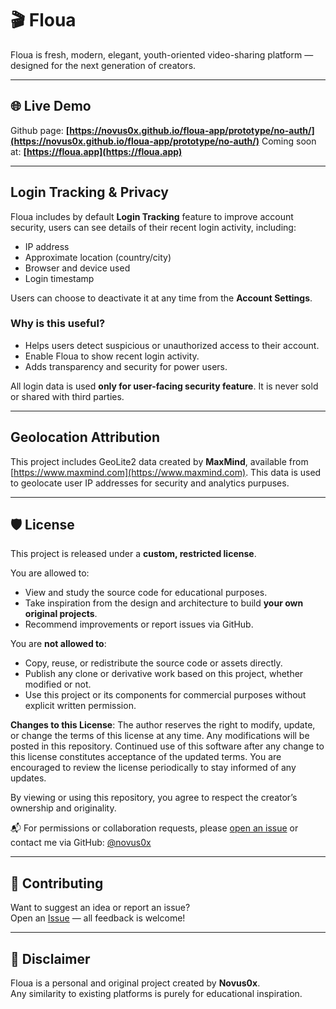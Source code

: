 # 🎬 Floua

Floua is fresh, modern, elegant, youth-oriented video-sharing platform — designed for the next generation of creators.  

---

## 🌐 Live Demo

Github page: **[https://novus0x.github.io/floua-app/prototype/no-auth/](https://novus0x.github.io/floua-app/prototype/no-auth/)**
Coming soon at: **[https://floua.app](https://floua.app)**

---

## Login Tracking & Privacy

Floua includes by default **Login Tracking** feature to improve account security, users can see details of their recent login activity, including:

- IP address
- Approximate location (country/city)
- Browser and device used
- Login timestamp

Users can choose to deactivate it at any time from the **Account Settings**.

### Why is this useful?

- Helps users detect suspicious or unauthorized access to their account.
- Enable Floua to show recent login activity.
- Adds transparency and security for power users.

All login data is used **only for user-facing security feature**. It is never sold or shared with third parties.

---

## Geolocation Attribution

This project includes GeoLite2 data created by **MaxMind**, available from [https://www.maxmind.com](https://www.maxmind.com).
This data is used to geolocate user IP addresses for security and analytics purpuses.

---

## 🛡 License

This project is released under a **custom, restricted license**.

You are allowed to:
- View and study the source code for educational purposes.
- Take inspiration from the design and architecture to build **your own original projects**.
- Recommend improvements or report issues via GitHub.

You are **not allowed to**:
- Copy, reuse, or redistribute the source code or assets directly.
- Publish any clone or derivative work based on this project, whether modified or not.
- Use this project or its components for commercial purposes without explicit written permission.

**Changes to this License**:
The author reserves the right to modify, update, or change the terms of this license at any time. Any modifications will be posted in this repository. Continued use of this software after any change to this license constitutes acceptance of the updated terms. You are encouraged to review the license periodically to stay informed of any updates.

By viewing or using this repository, you agree to respect the creator’s ownership and originality.

📬 For permissions or collaboration requests, please [open an issue](https://github.com/novus0x/floua-app/issues) or contact me via GitHub: [@novus0x](https://github.com/novus0x)

---

## 🙌 Contributing

Want to suggest an idea or report an issue?  
Open an [Issue](https://github.com/novus0x/floua-app/issues) — all feedback is welcome!

---

## 📌 Disclaimer

Floua is a personal and original project created by **Novus0x**.  
Any similarity to existing platforms is purely for educational inspiration.
